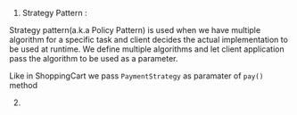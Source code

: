 1. Strategy Pattern : 

Strategy pattern(a.k.a Policy Pattern) is used when we have multiple algorithm for a specific task and client decides the actual implementation to be used at runtime.
We define multiple algorithms and let client application pass the algorithm to be used as a parameter. 

Like in ShoppingCart we pass `PaymentStrategy` as paramater of `pay()` method

2. 